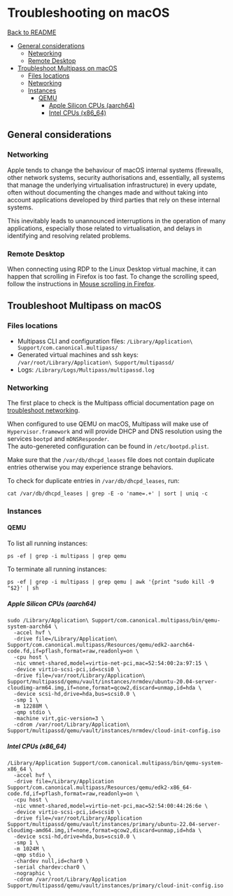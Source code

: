 # Troubleshooting on macOS

[Back to README](README.md)

- [General considerations](#general-considerations)
  - [Networking](#networking)
  - [Remote Desktop](#remote-desktop)
- [Troubleshoot Multipass on macOS](#troubleshoot-multipass-on-macos)
  - [Files locations](#files-locations)
  - [Networking](#networking-1)
  - [Instances](#instances)
    - [QEMU](#qemu)
      - [Apple Silicon CPUs (aarch64)](#apple-silicon-cpus-aarch64)
      - [Intel CPUs (x86\_64)](#intel-cpus-x86_64)

## General considerations

### Networking

Apple tends to change the behaviour of macOS internal systems (firewalls,
other network systems, security authorisations and, essentially, all systems
that manage the underlying virtualisation infrastructure) in every update,
often without documenting the changes made and without taking into account
applications developed by third parties that rely on these internal systems.

This inevitably leads to unannounced interruptions in the operation of many
applications, especially those related to virtualisation, and delays in
identifying and resolving related problems.


### Remote Desktop

When connecting using RDP to the Linux Desktop virtual machine, it can happen
that scrolling in Firefox is too fast. To change the scrolling speed, follow
the instructions in [Mouse scrolling in Firefox](virtualmachines.md#mouse-scrolling-in-firefox).

## Troubleshoot Multipass on macOS

### Files locations

- Multipass CLI and configuration files: `/Library/Application\ Support/com.canonical.multipass/`
- Generated virtual machines and ssh keys: `/var/root/Library/Application\ Support/multipassd/`
- Logs: `/Library/Logs/Multipass/multipassd.log`

### Networking

The first place to check is the Multipass official documentation page on
[troubleshoot networking][multipass-troubleshoot-networking].

When configured to use QEMU on macOS, Multipass will make use of
`Hypervisor.framework` and will provide DHCP and DNS resolution using the
services `bootpd` and `mDNSResponder`. \
The auto-genereted configuration can be found in `/etc/bootpd.plist`.

Make sure that the `/var/db/dhcpd_leases` file does not contain duplicate
entries otherwise you may experience strange behaviors.

To check for duplicate entries in `/var/db/dhcpd_leases`, run:

```shell
cat /var/db/dhcpd_leases | grep -E -o 'name=.+' | sort | uniq -c
```

### Instances

#### QEMU

To list all running instances:

```shell
ps -ef | grep -i multipass | grep qemu
```

To terminate all running instances:

```shell
ps -ef | grep -i multipass | grep qemu | awk '{print "sudo kill -9 "$2}' | sh
```

##### Apple Silicon CPUs (aarch64)

```shell
sudo /Library/Application\ Support/com.canonical.multipass/bin/qemu-system-aarch64 \
  -accel hvf \
  -drive file=/Library/Application\ Support/com.canonical.multipass/Resources/qemu/edk2-aarch64-code.fd,if=pflash,format=raw,readonly=on \
  -cpu host \
  -nic vmnet-shared,model=virtio-net-pci,mac=52:54:00:2a:97:15 \
  -device virtio-scsi-pci,id=scsi0 \
  -drive file=/var/root/Library/Application\ Support/multipassd/qemu/vault/instances/nrmdev/ubuntu-20.04-server-cloudimg-arm64.img,if=none,format=qcow2,discard=unmap,id=hda \
  -device scsi-hd,drive=hda,bus=scsi0.0 \
  -smp 1 \
  -m 12288M \
  -qmp stdio \
  -machine virt,gic-version=3 \
  -cdrom /var/root/Library/Application\ Support/multipassd/qemu/vault/instances/nrmdev/cloud-init-config.iso
```

##### Intel CPUs (x86_64)

```shell
/Library/Application Support/com.canonical.multipass/bin/qemu-system-x86_64 \
  -accel hvf \
  -drive file=/Library/Application Support/com.canonical.multipass/Resources/qemu/edk2-x86_64-code.fd,if=pflash,format=raw,readonly=on \
  -cpu host \
  -nic vmnet-shared,model=virtio-net-pci,mac=52:54:00:44:26:6e \
  -device virtio-scsi-pci,id=scsi0 \
  -drive file=/var/root/Library/Application Support/multipassd/qemu/vault/instances/primary/ubuntu-22.04-server-cloudimg-amd64.img,if=none,format=qcow2,discard=unmap,id=hda \
  -device scsi-hd,drive=hda,bus=scsi0.0 \
  -smp 1 \
  -m 1024M \
  -qmp stdio \
  -chardev null,id=char0 \
  -serial chardev:char0 \
  -nographic \
  -cdrom /var/root/Library/Application Support/multipassd/qemu/vault/instances/primary/cloud-init-config.iso

```

[multipass-troubleshoot-networking]: <https://multipass.run/docs/troubleshoot-networking> "How to troubleshoot networking in Multipass"
